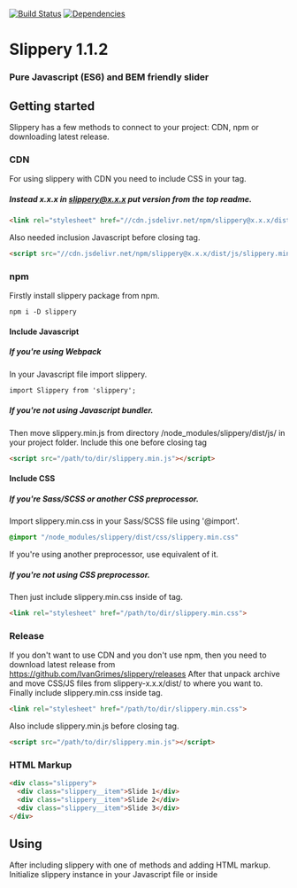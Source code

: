 [![Build Status](https://travis-ci.org/IvanGrimes/slippery.svg?branch=master)](https://travis-ci.org/IvanGrimes/slippery/)
[![Dependencies](https://david-dm.org/IvanGrimes/slippery.svg)](https://david-dm.org/IvanGrimes/slippery)
# Slippery 1.1.2
### Pure Javascript (ES6) and BEM friendly slider

## Getting started
Slippery has a few methods to connect to your project: CDN, npm or downloading latest release.
### CDN
For using slippery with CDN you need to include CSS in your <head> tag.
##### Instead x.x.x in slippery@x.x.x put version from the top readme.
```html
<link rel="stylesheet" href="//cdn.jsdelivr.net/npm/slippery@x.x.x/dist/css/slippery.min.css">
```

Also needed inclusion Javascript before closing <body> tag.
``` HTML
<script src="//cdn.jsdelivr.net/npm/slippery@x.x.x/dist/js/slippery.min.js"></script>
```

### npm
Firstly install slippery package from npm.
```
npm i -D slippery
```

#### Include Javascript
##### If you're using Webpack
In your Javascript file import slippery.
```html
import Slippery from 'slippery';
```

##### If you're not using Javascript bundler.
Then move slippery.min.js from directory /node_modules/slippery/dist/js/ in your project folder.
Include this one before closing <body> tag
```html
<script src="/path/to/dir/slippery.min.js"></script>
```

#### Include CSS
##### If you're Sass/SCSS or another CSS preprocessor.
Import slippery.min.css in your Sass/SCSS file using '@import'.
```scss
@import "/node_modules/slippery/dist/css/slippery.min.css"
```
If you're using another preprocessor, use equivalent of it.

##### If you're not using CSS preprocessor.
Then just include slippery.min.css inside of <head> tag.
```html
<link rel="stylesheet" href="/path/to/dir/slippery.min.css">
```

### Release
If you don't want to use CDN and you don't use npm, then you need to download latest release
from https://github.com/IvanGrimes/slippery/releases
After that unpack archive and move CSS/JS files from slippery-x.x.x/dist/ to where you want to.
Finally include slippery.min.css inside <head> tag.
```html
<link rel="stylesheet" href="/path/to/dir/slippery.min.css">
```
Also include slippery.min.js before closing <body> tag.
```html
<script src="/path/to/dir/slippery.min.js"></script>
```

### HTML Markup
```html
<div class="slippery">
  <div class="slippery__item">Slide 1</div>
  <div class="slippery__item">Slide 2</div>
  <div class="slippery__item">Slide 3</div>
</div>
```

## Using
After including slippery with one of methods and adding HTML markup.
Initialize slippery instance in your Javascript file or inside <script> tag.

### Initialization
```javascript
const slippery = new Slippery('.slippery');
```
After that slippery instance will be initialized with default settings.

### Initialization with custom settings
If you want to pass your own settings into slippery,
you also need to pass an object besides passing string with CSS selector.
```javascript
const slippery = new Slippery('.slippery', {
  nav: true,
  dots: true,
  swipes: false,
  margins: 15,
  adaptiveHeight: true,
  items: 2,
  transition: {
    type: 'ease-in-out',
  },
  breakpoints: {
    420: {
      swipes: true,
      nav: false,
    },
  },
});
```


## API
### Settings
| Option | Type | Default/Arguments | Description
|--------|------|-------------------|------------|  
| selector | string | none (Example: '.slider') | Selector for element (block) in which the slippery initializes
| { | object |  |
| init | boolean | true | Initialization instance as soon as it created
| destroy | boolean | false | Destroying slippery instance (For example, you can set it in 'true' in breakpoint object and when breakpoint will be reached slider will be destroyed)
| nav | boolean | true | Enable/disable prev/next buttons
| dots | boolean | true | Enable/disable dots navigation
| loop | boolean | true | Enable/disable infinite looping
| items | number | 1 | The number of items on the screen
| centered | boolean | false | Autoselect middle slide as active
| swipes | boolean | true | Enable/disable swipes on desktop and touch devices
| margins | number | 0 | Set margin-left of the slide to this value
| activeSlide | number | 0 | Set active slide after initialize
| adaptiveHeight | boolean | false | If set to 'true' then slider block will adapt to the height of slide
| appendNav | node | false | If pass the node then 'nav' block will be attached to the passed element
| appendDots | node | false | If pass the node then dots block will be attached to the passed element
| classNames: { | object |  |  
| slider: { | object |  |  
| wrapper | string | 'slider__wrapper' | className(element) for slippery wrapper
| item | string | 'slider__item' | className(element) for slippery item
| active | string | 'slider__item--active' | className(modificator) for the active slide
| prev | string | 'slider__item--prev' | className(modificator) for the previous active slide
| }, |  |  |  
| nav: { | object |  |  
| block | string | 'slider__nav' | className(element) for nav block
| item | string | 'slider__nav-item' | className(element) for item of nav
| prev | string | 'slider__nav-item--prev' | className(modificator) for the 'prev' button of nav item
| next | string | 'slider__nav-item--next' | className(modificator) for the 'next' button of nav item
| disabled | string | 'slider__nav-item--disabled' | className(modificator) for the disabled button of nav item
| }, |  |  |  
| dots: { |  |  |  
| block | string | 'slider__dots' | className(element) for dots block
| item | string | 'slider__dots-item' | className(element) for item of dots block
| active | string | 'slider__dots-item--active' | className(modificator) for active item of dots item
| }, |  |  |  
| }, |  |  |  
| transition: { | object |  |  
| type | string | 'linear' | type of css transition
| delay | number | 0 | delay(in ms) before css transition
| duration | number | 300 | duration(in ms) of css transition
| }, |  |  |  
| } |  |  |  

### Default object with settings
```javascript
const config = {
    init: true,
    nav: true,
    dots: true,
    loop: false,
    items: 1,
    destroy: false,
    centered: false,
    swipes: true,
    adaptiveHeight: false,
    appendDots: false,
    appendNav: false,
    margins: 30,
    activeSlide: 0,
    classNames: {
        slider: {
            wrapper: 'slippery__wrapper',
            item: 'slippery__item',
            active: 'slippery__item--active',
            prev: 'slippery__item--prev',
        },
        nav: {
            block: 'slippery__nav',
            item: 'slippery__nav-button',
            prev: 'slippery__nav-button--prev',
            next: 'slippery__nav-button--next',
            disabled: 'slippery__nav-button--disabled',
        },
        dots: {
            block: 'slippery__dots',
            item: 'slippery__dots-item',
            active: 'slippery__dots-item--active',
        },
    },
    transition: {
        type: 'linear',
        delay: 0,
        duration: 750,
    },
    callbacks: {
        dotContent: function() {},
        navContent: function(prev, next) {
            prev.innerText = '‹';
            next.innerText = '›';
        },
        beforeMove: function() {},
        afterMove: function() {},
        onResize: function() {},
        onSwipe: function() {},
        beforeInit: function() {},
        afterInit: function() {},
    },
};
```

### Callbacks
Just pass the callbacks object with necessary functions inside into the configuration object of slippery.
Example:
```javascript
const slippery = new Slippery('.slippery', {
  nav: true,
  dots: true,
  callbacks: {
    afterInit: function() {
      console.log(`It's works!`);
    },
    dotContent: function(el, index) {
      el.innerText = `${index}`;
    },
  },
});
```

| Option | Type | Arguments | Description
|--|--|--|--|
| callbacks: { | object |  |
| dotContent | function | el, index | Function takes two arguments: el(node of the dot) and index (index of the dot). For example, you can change rendering content of each dot
| navContent | function | prev, next | Function takes two arguments: prev(node of the previous button) and next(node of the next button). For example, you can change rendering content of buttons
| beforeMove | function | currentIndex, nextIndex | Function takes two arguments: currentIndex(index of the current slide) and nextIndex(index of the next slide). Fires before movement is finished
| afterMove | function | currentIndex | Function takes only one argument: currentIndex(index of the current slide, that was in beforeMove() nextIndex). Fires when the movement(NOT transition) is finished
| onResize | function | width, viewport, breakpoint | Function takes three arguments: width(width of the window), viewport(width of the slider), breakpoint(value of the breakpoint for which conditions works, if there's no suitable breakpoint then function returns false)
| onSwipe | function | currentIndex, nextIndex, direction, result  | Function takes four arguments: currentIndex(index of the current slide), nextIndex(index of the next slide), direction(direction of the slide can be 'ltr' (left-to-right) if swipe was from left to right or 'rtl' (right-to-left)
| beforeInit | function | none | Fires before initializing of the instance
| afterInit | function | none | Fires after initializing of the instance
| }, |  |  |

### Methods
| Method | Argument | Description
|--------|----------|------------|  
| moveTo | index: number, transition: boolean | Goes to slide by index skipping animation if second argument is set to false
| autoplay | delay: number in ms | Initialize autoplay with delay passed as argument
| destroyAutoplay | none | Stop autoplay
| length | none | Returns a number of the grouped slides (if the 'items' option is set to greater than 1)
| realLength | none | Returns the real number of the slides (may be needed when you set items option to the value greater than 1 and want to know amount of the elements with className 'slippery__item')
| elements | none | Returns an object with all elements associated with the instance (slides, dots, etc)
| current | none |  Returns an index of the current active slide
| appendSlide | el: node, index: number* | Adds node after slide, if index doesn't passed then add node after last slide. Returns an added element
| prependSlide | el: node, index: number* | Adds node before slide, if index doesn't passed then add node before last slide. Returns an added element
| removeSlide | el: node, index: number* | Removes slide, if index doesn't passed then deletes last slide. Returns a deleted element

### Browser compatibility
Internet Explorer 11
Edge
Google Chrome (at least last 15 versions)
Mozilla Firefox (at least last 15 versions)
Opera (at least last 15 versions)
